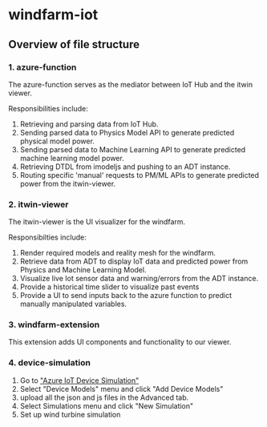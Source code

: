 # windfarm-iot

## Overview of file structure

### **1. azure-function**

The azure-function serves as the mediator between IoT Hub and the itwin viewer.

Responsibilities include:

1. Retrieving and parsing data from IoT Hub.
2. Sending parsed data to Physics Model API to generate predicted physical model power.
3. Sending parsed data to Machine Learning API to generate predicted machine learning model power.
4. Retrieving DTDL from imodeljs and pushing to an ADT instance.
6. Routing specific 'manual' requests to PM/ML APIs to generate predicted power from the itwin-viewer.

### **2. itwin-viewer**

The itwin-viewer is the UI visualizer for the windfarm.

Responsibilties include:
1. Render required models and reality mesh for the windfarm.
2. Retrieve data from ADT to display IoT data and predicted power from Physics and Machine Learning Model.
3. Visualize live Iot sensor data and warning/errors from the ADT instance.
4. Provide a historical time slider to visualize past events
5. Provide a UI to send inputs back to the azure function to predict manually manipulated variables.

### **3. windfarm-extension**

This extension adds UI components and functionality to our viewer.

### **4. device-simulation**

1. Go to ["Azure IoT Device Simulation"](https://windfarmsimulation-m6vf5.azurewebsites.net/devicemodels)
2. Select "Device Models" menu and click "Add Device Models" 
3. upload all the json and js files in the Advanced tab.
4. Select Simulations menu and click "New Simulation" 
5. Set up wind turbine simulation